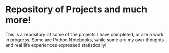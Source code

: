 # Repository of Projects and much more!

This is a repository of some of the projects I have completed, or are a work in progress.
Some are Python Notebooks, while some are my own thoughts and real life experiences expressed statistically!
